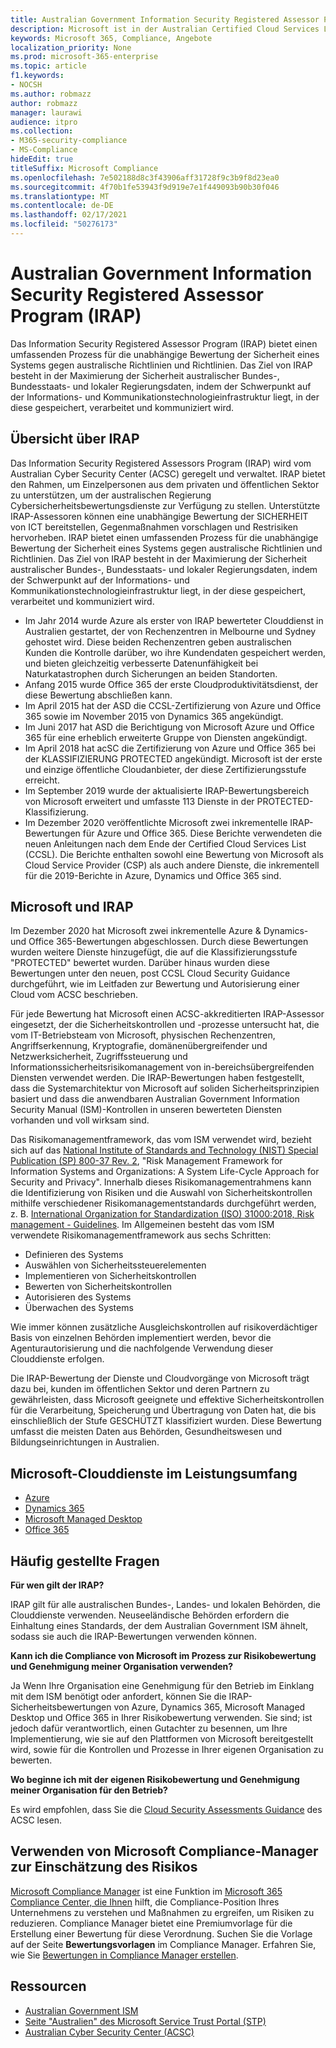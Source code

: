 ```yaml
---
title: Australian Government Information Security Registered Assessor Program (IRAP)
description: Microsoft ist in der Australian Certified Cloud Services List für nicht klassifizierte Einschränkungsmarker (DlM) und GESCHÜTZTE Daten basierend auf einer IRAP-Bewertung und -Zertifizierung durch das Australian Cyber Security Center (ACSC) enthalten.
keywords: Microsoft 365, Compliance, Angebote
localization_priority: None
ms.prod: microsoft-365-enterprise
ms.topic: article
f1.keywords:
- NOCSH
ms.author: robmazz
author: robmazz
manager: laurawi
audience: itpro
ms.collection:
- M365-security-compliance
- MS-Compliance
hideEdit: true
titleSuffix: Microsoft Compliance
ms.openlocfilehash: 7e502188d8c3f43906aff31728f9c3b9f8d23ea0
ms.sourcegitcommit: 4f70b1fe53943f9d919e7e1f449093b90b30f046
ms.translationtype: MT
ms.contentlocale: de-DE
ms.lasthandoff: 02/17/2021
ms.locfileid: "50276173"
---
```

# <a name="australian-government-information-security-registered-assessor-program-irap"></a>Australian Government Information Security Registered Assessor Program (IRAP)

Das Information Security Registered Assessor Program (IRAP) bietet einen umfassenden Prozess für die unabhängige Bewertung der Sicherheit eines Systems gegen australische Richtlinien und Richtlinien. Das Ziel von IRAP besteht in der Maximierung der Sicherheit australischer Bundes-, Bundesstaats- und lokaler Regierungsdaten, indem der Schwerpunkt auf der Informations- und Kommunikationstechnologieinfrastruktur liegt, in der diese gespeichert, verarbeitet und kommuniziert wird.

## <a name="irap-overview"></a>Übersicht über IRAP

Das Information Security Registered Assessors Program (IRAP) wird vom Australian Cyber Security Center (ACSC) geregelt und verwaltet. IRAP bietet den Rahmen, um Einzelpersonen aus dem privaten und öffentlichen Sektor zu unterstützen, um der australischen Regierung Cybersicherheitsbewertungsdienste zur Verfügung zu stellen. Unterstützte IRAP-Assessoren können eine unabhängige Bewertung der SICHERHEIT von ICT bereitstellen, Gegenmaßnahmen vorschlagen und Restrisiken hervorheben. IRAP bietet einen umfassenden Prozess für die unabhängige Bewertung der Sicherheit eines Systems gegen australische Richtlinien und Richtlinien. Das Ziel von IRAP besteht in der Maximierung der Sicherheit australischer Bundes-, Bundesstaats- und lokaler Regierungsdaten, indem der Schwerpunkt auf der Informations- und Kommunikationstechnologieinfrastruktur liegt, in der diese gespeichert, verarbeitet und kommuniziert wird.

- Im Jahr 2014 wurde Azure als erster von IRAP bewerteter Clouddienst in Australien gestartet, der von Rechenzentren in Melbourne und Sydney gehostet wird. Diese beiden Rechenzentren geben australischen Kunden die Kontrolle darüber, wo ihre Kundendaten gespeichert werden, und bieten gleichzeitig verbesserte Datenunfähigkeit bei Naturkatastrophen durch Sicherungen an beiden Standorten.
- Anfang 2015 wurde Office 365 der erste Cloudproduktivitätsdienst, der diese Bewertung abschließen kann.
- Im April 2015 hat der ASD die CCSL-Zertifizierung von Azure und Office 365 sowie im November 2015 von Dynamics 365 angekündigt.
- Im Juni 2017 hat ASD die Berichtigung von Microsoft Azure und Office 365 für eine erheblich erweiterte Gruppe von Diensten angekündigt.
- Im April 2018 hat acSC die Zertifizierung von Azure und Office 365 bei der KLASSIFIZIERUNG PROTECTED angekündigt. Microsoft ist der erste und einzige öffentliche Cloudanbieter, der diese Zertifizierungsstufe erreicht.
- Im September 2019 wurde der aktualisierte IRAP-Bewertungsbereich von Microsoft erweitert und umfasste 113 Dienste in der PROTECTED-Klassifizierung.
- Im Dezember 2020 veröffentlichte Microsoft zwei inkrementelle IRAP-Bewertungen für Azure und Office 365. Diese Berichte verwendeten die neuen Anleitungen nach dem Ende der Certified Cloud Services List (CCSL). Die Berichte enthalten sowohl eine Bewertung von Microsoft als Cloud Service Provider (CSP) als auch andere Dienste, die inkrementell für die 2019-Berichte in Azure, Dynamics und Office 365 sind.

## <a name="microsoft-and-irap"></a>Microsoft und IRAP

Im Dezember 2020 hat Microsoft zwei inkrementelle Azure & Dynamics- und Office 365-Bewertungen abgeschlossen. Durch diese Bewertungen wurden weitere Dienste hinzugefügt, die auf die Klassifizierungsstufe "PROTECTED" bewertet wurden. Darüber hinaus wurden diese Bewertungen unter den neuen, post CCSL Cloud Security Guidance durchgeführt, wie im Leitfaden zur Bewertung und Autorisierung einer Cloud vom ACSC beschrieben. [](https://www.cyber.gov.au/acsc/government/cloud-security-guidance)

Für jede Bewertung hat Microsoft einen ACSC-akkreditierten IRAP-Assessor eingesetzt, der die Sicherheitskontrollen und -prozesse untersucht hat, die vom IT-Betriebsteam von Microsoft, physischen Rechenzentren, Angriffserkennung, Kryptografie, domänenübergreifender und Netzwerksicherheit, Zugriffssteuerung und Informationssicherheitsrisikomanagement von in-bereichsübergreifenden Diensten verwendet werden. Die IRAP-Bewertungen haben festgestellt, dass die Systemarchitektur von Microsoft auf soliden Sicherheitsprinzipien basiert und dass die anwendbaren Australian Government Information Security Manual (ISM)-Kontrollen in unseren bewerteten Diensten vorhanden und voll wirksam sind.

Das Risikomanagementframework, das vom ISM verwendet wird, bezieht sich auf das [National Institute of Standards and Technology (NIST) Special Publication (SP) 800-37 Rev. 2](https://csrc.nist.gov/publications/detail/sp/800-37/rev-2/final), "Risk Management Framework for Information Systems and Organizations: A System Life-Cycle Approach for Security and Privacy". Innerhalb dieses Risikomanagementrahmens kann die Identifizierung von Risiken und die Auswahl von Sicherheitskontrollen mithilfe verschiedener Risikomanagementstandards durchgeführt werden, z. B. [International Organization for Standardization (ISO) 31000:2018, Risk management - Guidelines](https://www.iso.org/standard/65694.html). Im Allgemeinen besteht das vom ISM verwendete Risikomanagementframework aus sechs Schritten:

- Definieren des Systems
- Auswählen von Sicherheitssteuerelementen
- Implementieren von Sicherheitskontrollen
- Bewerten von Sicherheitskontrollen
- Autorisieren des Systems
- Überwachen des Systems

Wie immer können zusätzliche Ausgleichskontrollen auf risikoverdächtiger Basis von einzelnen Behörden implementiert werden, bevor die Agenturautorisierung und die nachfolgende Verwendung dieser Clouddienste erfolgen.

Die IRAP-Bewertung der Dienste und Cloudvorgänge von Microsoft trägt dazu bei, kunden im öffentlichen Sektor und deren Partnern zu gewährleisten, dass Microsoft geeignete und effektive Sicherheitskontrollen für die Verarbeitung, Speicherung und Übertragung von Daten hat, die bis einschließlich der Stufe GESCHÜTZT klassifiziert wurden. Diese Bewertung umfasst die meisten Daten aus Behörden, Gesundheitswesen und Bildungseinrichtungen in Australien.

## <a name="microsoft-in-scope-cloud-services"></a>Microsoft-Clouddienste im Leistungsumfang

- [Azure](https://aka.ms/AzureCompliance)
- [Dynamics 365](https://aka.ms/d365-compliance-list)
- [Microsoft Managed Desktop](/microsoft-365/managed-desktop/intro/compliance)
- [Office 365](https://aka.ms/Office365ComplianceOfferings)

## <a name="frequently-asked-questions"></a>Häufig gestellte Fragen

**Für wen gilt der IRAP?**

IRAP gilt für alle australischen Bundes-, Landes- und lokalen Behörden, die Clouddienste verwenden. Neuseeländische Behörden erfordern die Einhaltung eines Standards, der dem Australian Government ISM ähnelt, sodass sie auch die IRAP-Bewertungen verwenden können.

**Kann ich die Compliance von Microsoft im Prozess zur Risikobewertung und Genehmigung meiner Organisation verwenden?**

Ja Wenn Ihre Organisation eine Genehmigung für den Betrieb im Einklang mit dem ISM benötigt oder anfordert, können Sie die IRAP-Sicherheitsbewertungen von Azure, Dynamics 365, Microsoft Managed Desktop und Office 365 in Ihrer Risikobewertung verwenden. Sie sind; ist jedoch dafür verantwortlich, einen Gutachter zu besennen, um Ihre Implementierung, wie sie auf den Plattformen von Microsoft bereitgestellt wird, sowie für die Kontrollen und Prozesse in Ihrer eigenen Organisation zu bewerten.

**Wo beginne ich mit der eigenen Risikobewertung und Genehmigung meiner Organisation für den Betrieb?**

Es wird empfohlen, dass Sie die [Cloud Security Assessments Guidance](https://www.cyber.gov.au/acsc/government/cloud-security-guidance) des ACSC lesen.

## <a name="use-microsoft-compliance-manager-to-assess-your-risk"></a>Verwenden von Microsoft Compliance-Manager zur Einschätzung des Risikos

[Microsoft Compliance Manager](/microsoft-365/compliance/compliance-manager) ist eine Funktion im [Microsoft 365 Compliance Center, die Ihnen](/microsoft-365/compliance/microsoft-365-compliance-center) hilft, die Compliance-Position Ihres Unternehmens zu verstehen und Maßnahmen zu ergreifen, um Risiken zu reduzieren. Compliance Manager bietet eine Premiumvorlage für die Erstellung einer Bewertung für diese Verordnung. Suchen Sie die Vorlage auf der Seite **Bewertungsvorlagen** im Compliance Manager. Erfahren Sie, wie Sie [Bewertungen in Compliance Manager erstellen](/microsoft-365/compliance/compliance-manager-assessments).

## <a name="resources"></a>Ressourcen

- [Australian Government ISM](https://acsc.gov.au/infosec/ism/index.htm)
- [Seite "Australien" des Microsoft Service Trust Portal (STP)](https://aka.ms/au-irap)
- [Australian Cyber Security Center (ACSC)](https://www.cyber.gov.au)
